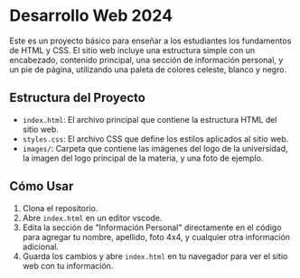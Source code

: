 # Desarrollo Web 2024

Este es un proyecto básico para enseñar a los estudiantes los fundamentos de HTML y CSS. El sitio web incluye una estructura simple con un encabezado, contenido principal, una sección de información personal, y un pie de página, utilizando una paleta de colores celeste, blanco y negro.

## Estructura del Proyecto

- `index.html`: El archivo principal que contiene la estructura HTML del sitio web.
- `styles.css`: El archivo CSS que define los estilos aplicados al sitio web.
- `images/`: Carpeta que contiene las imágenes del logo de la universidad, la imagen del logo principal de la materia, y una foto de ejemplo.

## Cómo Usar

1. Clona el repositorio.
2. Abre `index.html` en un editor vscode.
3. Edita la sección de "Información Personal" directamente en el código para agregar tu nombre, apellido, foto 4x4, y cualquier otra información adicional.
4. Guarda los cambios y abre `index.html` en tu navegador para ver el sitio web con tu información.


